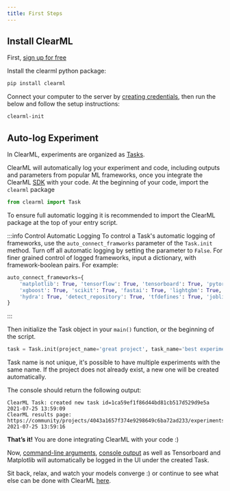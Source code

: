 ```yaml
---
title: First Steps
---
```



## Install ClearML


First, [sign up for free](https://app.community.clear.ml)

Install the clearml python package:
```bash
pip install clearml
```

Connect your computer to the server by [creating credentials](https://app.community.clear.ml/profile), then run the below and follow the setup instructions:
```bash
clearml-init
```


## Auto-log Experiment

In ClearML, experiments are organized as [Tasks](../../fundamentals/task). 

ClearML will automatically log your experiment and code, including outputs and parameters from popular ML frameworks, 
once you integrate the ClearML [SDK](../../clearml_sdk.md) with your code.
At the beginning of your code, import the `clearml` package 

```python
from clearml import Task
```

To ensure full automatic logging it is recommended to import the ClearML package at the top of your entry script.

:::info Control Automatic Logging
To control a Task's automatic logging of frameworks, use the `auto_connect_framworks` parameter of the `Task.init` method. Turn off all automatic logging by setting the parameter to `False`. For finer grained control of logged frameworks, 
input a dictionary, with framework-boolean pairs. For example: 
```python
auto_connect_frameworks={
    'matplotlib': True, 'tensorflow': True, 'tensorboard': True, 'pytorch': True,
    'xgboost': True, 'scikit': True, 'fastai': True, 'lightgbm': True,
    'hydra': True, 'detect_repository': True, 'tfdefines': True, 'joblib': True,
}
```
:::

Then initialize the Task object in your `main()` function, or the beginning of the script.

```python
task = Task.init(project_name='great project', task_name='best experiment')
```

Task name is not unique, it's possible to have multiple experiments with the same name.
If the project does not already exist, a new one will be created automatically.

The console should return the following output:

```
ClearML Task: created new task id=1ca59ef1f86d44bd81cb517d529d9e5a
2021-07-25 13:59:09
ClearML results page: https://community/projects/4043a1657f374e9298649c6ba72ad233/experiments/1ca59ef1f86d44bd81cb517d529d9e5a/output/log
2021-07-25 13:59:16
```

**That’s it!** You are done integrating ClearML with your code :)

Now, [command-line arguments](../../fundamentals/hyperparameters.md#argument-parser), [console output](../../fundamentals/logger#types-of-logged-results) as well as Tensorboard and Matplotlib will automatically be logged in the UI under the created Task.
<br/>

Sit back, relax, and watch your models converge :) or continue to see what else can be done with ClearML [here](ds_second_steps.md).
 